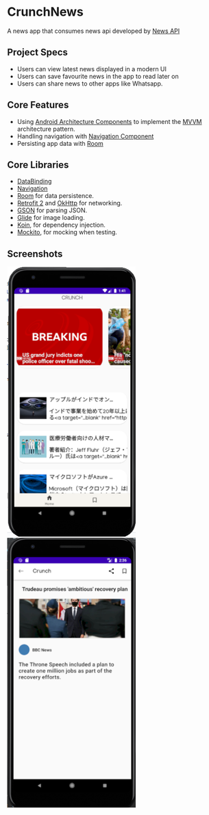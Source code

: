 # CrunchNews
A news app that consumes news api developed by [News API](https://newsapi.org/)

## Project Specs
*   Users can view latest news displayed in a modern UI 
*   Users can save favourite news in the app to read later on
*   Users can share news to other apps like Whatsapp.
## Core Features
*   Using [Android Architecture Components](https://developer.android.com/topic/libraries/architecture/) to implement the [MVVM](https://medium.com/upday-devs/android-architecture-patterns-part-3-model-view-viewmodel-e7eeee76b73b) architecture pattern.
*   Handling navigation with [Navigation Component](https://developer.android.com/guide/navigation) 
*   Persisting app data with [Room](https://developer.android.com/topic/libraries/architecture/room)

## Core Libraries
*   [DataBinding](https://developer.android.com/topic/libraries/data-binding/)
*   [Navigation](https://developer.android.com/guide/navigation)
*   [Room](https://developer.android.com/topic/libraries/architecture/room) for data persistence.
*   [Retrofit 2](https://github.com/square/retrofit) and [OkHttp](https://github.com/square/okhttp) for networking.
*   [GSON](https://github.com/google/gson) for parsing JSON.
*   [Glide](https://github.com/bumptech/glide) for image loading.
*   [Koin](https://insert-koin.io), for dependency injection.  
*   [Mockito](https://site.mockito.org/), for mocking when testing.



## Screenshots
<img src="/screenshot/Screenshot (146).png" width="300"/> <img src="/screenshot/Screenshot (147).png" width="300"/>
